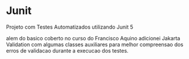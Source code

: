 # Junit

Projeto com Testes Automatizados utilizando Junit 5

alem do basico coberto no curso do Francisco Aquino 
adicionei Jakarta Validation com algumas classes auxiliares para melhor compreensao dos erros de validacao durante a execucao dos testes.